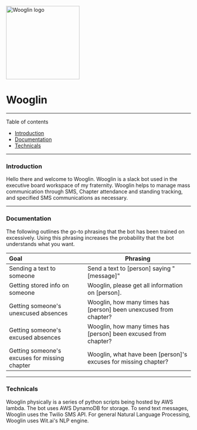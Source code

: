 <img src="https://pbs.twimg.com/profile_images/1040408608067018752/yFS8LZve_400x400.jpg" alt="Wooglin logo" width="200" height="200"></img>
# Wooglin
***
Table of contents

* [Introduction](#Introduction)
* [Documentation](#Documentation)
* [Technicals](#Technicals)
***
### Introduction
Hello there and welcome to Wooglin. Wooglin is a slack bot used in the executive board workspace of my fraternity. Wooglin helps to manage mass communication through SMS, Chapter attendance and standing tracking, and specified SMS communications as necessary.

***
### Documentation
The following outlines the go-to phrasing that the bot has been trained on excessively. Using this phrasing increases the probability that the bot understands what you want.

| Goal          | Phrasing           |
| :------------ | ------------- |
| Sending a text to someone     | Send a text to [person] saying "[message]" |
| Getting stored info on someone     | Wooglin, please get all information on [person].      |
| Getting someone's unexcused absences | Wooglin, how many times has [person] been unexcused from chapter?      |
| Getting someone's excused absences | Wooglin, how many times has [person] been excused from chapter? |
| Getting someone's excuses for missing chapter | Wooglin, what have been [person]'s excuses for missing chapter? |

***
### Technicals
Wooglin physically is a series of python scripts being hosted by AWS lambda. The bot uses AWS DynamoDB for storage. To send text messages, Wooglin uses the Twilio SMS API. For general Natural Language Processing, Wooglin uses Wit.ai's NLP engine. 
